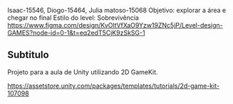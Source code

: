 Isaac-15546, Diogo-15464, Julia matoso-15068
Objetivo: explorar a área e chegar no final
Estilo do level: Sobrevivência
https://www.figma.com/design/KvOltVfXaO9Yzw19ZNc5jP/Level-design-GAMES?node-id=0-1&t=eq2edT5CjK9zSkSG-1
## Subtitulo

Projeto para a aula de Unity utilizando 2D GameKit.

https://assetstore.unity.com/packages/templates/tutorials/2d-game-kit-107098

